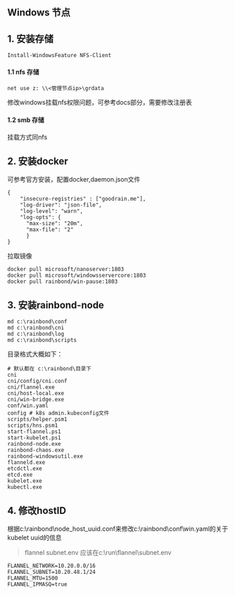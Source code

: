 ## Windows 节点

## 1. 安装存储

```
Install-WindowsFeature NFS-Client
```

#### 1.1 nfs 存储

```
net use z: \\<管理节点ip>\grdata
```

修改windows挂载nfs权限问题，可参考docs部分，需要修改注册表

#### 1.2 smb 存储

挂载方式同nfs

## 2. 安装docker

可参考官方安装，配置docker,daemon.json文件

```
{
    "insecure-registries" : ["goodrain.me"],
    "log-driver": "json-file",
    "log-level": "warn",
    "log-opts": {
      "max-size": "20m",
      "max-file": "2"
      }
}
```

拉取镜像

```
docker pull microsoft/nanoserver:1803
docker pull microsoft/windowsservercore:1803
docker pull rainbond/win-pause:1803
```

## 3. 安装rainbond-node

```
md c:\rainbond\conf
md c:\rainbond\cni
md c:\rainbond\log
md c:\rainbond\scripts
```

目录格式大概如下：

```
# 默认都在 c:\rainbond\目录下
cni
cni/config/cni.conf
cni/flannel.exe
cni/host-local.exe
cni/win-bridge.exe
conf/win.yaml
config # k8s admin.kubeconfig文件
scripts/helper.psm1
scripts/hns.psm1
start-flannel.ps1
start-kubelet.ps1
rainbond-node.exe
rainbond-chaos.exe
rainbond-windowsutil.exe
flanneld.exe
etcdctl.exe
etcd.exe
kubelet.exe
kubectl.exe
```

## 4. 修改hostID

根据c:\rainbond\node_host_uuid.conf来修改c:\rainbond\conf\win.yaml的关于kubelet uuid的信息

> flannel subnet.env 应该在c:\run\flannel\subnet.env

```
FLANNEL_NETWORK=10.20.0.0/16
FLANNEL_SUBNET=10.20.48.1/24
FLANNEL_MTU=1500
FLANNEL_IPMASQ=true
```

